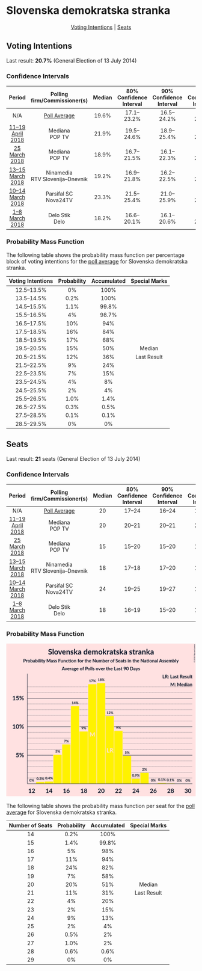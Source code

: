 # Slovenska demokratska stranka

<p align="center"><a href="#voting-intentions">Voting Intentions</a> | <a href="#seats">Seats</a></p>

## Voting Intentions

Last result: **20.7%** (General Election of 13 July 2014)

### Confidence Intervals

| Period     | Polling firm/Commissioner(s) | Median | 80% Confidence Interval | 90% Confidence Interval | 95% Confidence Interval | 99% Confidence Interval |
|:----------:|:----------------:|:-----------:|:-----------------------:|:-----------------------:|:-----------------------:|:-----------------------:|
| N/A | [Poll Average](average.html) | 19.6% | 17.1–23.2% | 16.5–24.2% | 16.0–25.0% | 15.0–26.5% |
| [11–19 April 2018](2018-04-19-Mediana.html) | Mediana <br> POP TV | 21.9% | 19.5–24.6% | 18.9–25.4% | 18.3–26.0% | 17.2–27.4% |
| [25 March 2018](2018-03-25-Mediana.html) | Mediana <br> POP TV | 18.9% | 16.7–21.5% | 16.1–22.3% | 15.5–22.9% | 14.5–24.2% |
| [13–15 March 2018](2018-03-15-Ninamedia.html) | Ninamedia <br> RTV Slovenija–Dnevnik | 19.2% | 16.9–21.8% | 16.2–22.5% | 15.7–23.2% | 14.7–24.5% |
| [10–14 March 2018](2018-03-14-ParsifalSC.html) | Parsifal SC <br> Nova24TV | 23.3% | 21.5–25.4% | 21.0–25.9% | 20.5–26.4% | 19.6–27.4% |
| [1–8 March 2018](2018-03-08-DeloStik.html) | Delo Stik <br> Delo | 18.2% | 16.6–20.1% | 16.1–20.6% | 15.7–21.0% | 15.0–21.9% |

### Probability Mass Function

The following table shows the probability mass function per percentage block of voting intentions for the [poll average](average.html) for Slovenska demokratska stranka.

| Voting Intentions | Probability | Accumulated | Special Marks |
|:-----------------:|:-----------:|:-----------:|:-------------:|
| 12.5–13.5% | 0% | 100% |  |
| 13.5–14.5% | 0.2% | 100% |  |
| 14.5–15.5% | 1.1% | 99.8% |  |
| 15.5–16.5% | 4% | 98.7% |  |
| 16.5–17.5% | 10% | 94% |  |
| 17.5–18.5% | 16% | 84% |  |
| 18.5–19.5% | 17% | 68% |  |
| 19.5–20.5% | 15% | 50% | Median |
| 20.5–21.5% | 12% | 36% | Last Result |
| 21.5–22.5% | 9% | 24% |  |
| 22.5–23.5% | 7% | 15% |  |
| 23.5–24.5% | 4% | 8% |  |
| 24.5–25.5% | 2% | 4% |  |
| 25.5–26.5% | 1.0% | 1.4% |  |
| 26.5–27.5% | 0.3% | 0.5% |  |
| 27.5–28.5% | 0.1% | 0.1% |  |
| 28.5–29.5% | 0% | 0% |  |


## Seats

Last result: **21** seats (General Election of 13 July 2014)

### Confidence Intervals

| Period     | Polling firm/Commissioner(s) | Median | 80% Confidence Interval | 90% Confidence Interval | 95% Confidence Interval | 99% Confidence Interval |
|:----------:|:----------------:|:------:|:-----------------------:|:-----------------------:|:-----------------------:|:-----------------------:|
| N/A | [Poll Average](average.html) | 20 | 17–24 | 16–24 | 16–25 | 15–28 |
| [11–19 April 2018](2018-04-19-Mediana.html) | Mediana <br> POP TV | 20 | 20–21 | 20–21 | 20–21 | 20–21 |
| [25 March 2018](2018-03-25-Mediana.html) | Mediana <br> POP TV | 15 | 15–20 | 15–20 | 15–20 | 14–20 |
| [13–15 March 2018](2018-03-15-Ninamedia.html) | Ninamedia <br> RTV Slovenija–Dnevnik | 18 | 17–18 | 17–20 | 16–21 | 16–21 |
| [10–14 March 2018](2018-03-14-ParsifalSC.html) | Parsifal SC <br> Nova24TV | 24 | 19–25 | 19–27 | 18–27 | 18–28 |
| [1–8 March 2018](2018-03-08-DeloStik.html) | Delo Stik <br> Delo | 18 | 16–19 | 15–20 | 15–20 | 14–21 |

### Probability Mass Function

![Graph with seats probability mass function not yet produced](average-seats-pmf-slovenskademokratskastranka.png "Seats Probability Mass Function")

The following table shows the probability mass function per seat for the [poll average](average.html) for Slovenska demokratska stranka.

| Number of Seats | Probability | Accumulated | Special Marks |
|:---------------:|:-----------:|:-----------:|:-------------:|
| 14 | 0.2% | 100% |  |
| 15 | 1.4% | 99.8% |  |
| 16 | 5% | 98% |  |
| 17 | 11% | 94% |  |
| 18 | 24% | 82% |  |
| 19 | 7% | 58% |  |
| 20 | 20% | 51% | Median |
| 21 | 11% | 31% | Last Result |
| 22 | 4% | 20% |  |
| 23 | 2% | 15% |  |
| 24 | 9% | 13% |  |
| 25 | 2% | 4% |  |
| 26 | 0.5% | 2% |  |
| 27 | 1.0% | 2% |  |
| 28 | 0.6% | 0.6% |  |
| 29 | 0% | 0% |  |



